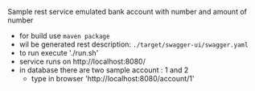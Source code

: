 Sample rest service emulated bank account with number and amount of number

 - for build use `maven package`
 - wil be generated rest description: `./target/swagger-ui/swagger.yaml`
 - to run execute './run.sh'
 - service runs on http://localhost:8080/
 - in database there are two sample account : 1 and 2
    - type in browser 'http://localhost:8080/account/1'